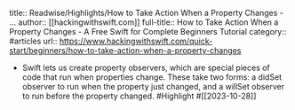 title:: Readwise/Highlights/How to Take Action When a Property Changes - ...
author:: [[hackingwithswift.com]]
full-title:: How to Take Action When a Property Changes - A Free Swift for Complete Beginners Tutorial
category:: #articles
url:: https://www.hackingwithswift.com/quick-start/beginners/how-to-take-action-when-a-property-changes

- Swift lets us create property observers, which are special pieces of code that run when properties change. These take two forms: a didSet observer to run when the property just changed, and a willSet observer to run before the property changed. #Highlight #[[2023-10-28]]